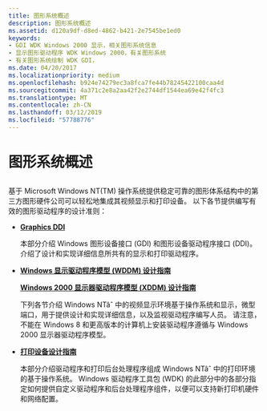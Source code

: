 ```yaml
---
title: 图形系统概述
description: 图形系统概述
ms.assetid: d120a9df-d8ed-4862-b421-2e7545be1ed0
keywords:
- GDI WDK Windows 2000 显示，相关图形系统信息
- 显示图形驱动程序 WDK Windows 2000，有关图形系统
- 有关图形系统绘制 WDK GDI，
ms.date: 04/20/2017
ms.localizationpriority: medium
ms.openlocfilehash: b924e74279ec3a8fca7fe44b78245422100caa4d
ms.sourcegitcommit: 4a371c2e8a2aa42f2e2744df1544ea69e42f4fc3
ms.translationtype: MT
ms.contentlocale: zh-CN
ms.lasthandoff: 03/12/2019
ms.locfileid: "57788776"
---
```

# <a name="graphics-system-overview"></a>图形系统概述


## <span id="ddk_graphics_system_overview_gg"></span><span id="DDK_GRAPHICS_SYSTEM_OVERVIEW_GG"></span>


基于 Microsoft Windows NT(TM) 操作系统提供稳定可靠的图形体系结构中的第三方图形硬件公司可以轻松地集成其视频显示和打印设备。 以下各节提供编写有效的图形驱动程序的设计准则：

-   [**Graphics DDI**](using-the-graphics-ddi.md)

    本部分介绍 Windows 图形设备接口 (GDI) 和图形设备驱动程序接口 (DDI)。 介绍了设计和实现详细信息所共有的显示和打印驱动程序。

-   [**Windows 显示驱动程序模型 (WDDM) 设计指南**](windows-vista-display-driver-model-design-guide.md)

    [**Windows 2000 显示器驱动程序模型 (XDDM) 设计指南**](windows-2000-display-driver-model-design-guide.md)

    下列各节介绍 Windows NTâˆ 中的视频显示环境基于操作系统和显示，微型端口，用于提供设计和实现详细信息，以及监视驱动程序编写人员。 请注意，不能在 Windows 8 和更高版本的计算机上安装驱动程序遵循与 Windows 2000 显示器驱动程序模型。

-   [**打印设备设计指南**](https://msdn.microsoft.com/library/windows/hardware/ff561035)

    本部分介绍驱动程序和打印后台处理程序组成 Windows NTâˆ 中的打印环境的基于操作系统。 Windows 驱动程序工具包 (WDK) 的此部分中的各部分指定如何提供自定义驱动程序和后台处理程序组件，以便可以支持新打印机硬件和网络配置。

 

 





